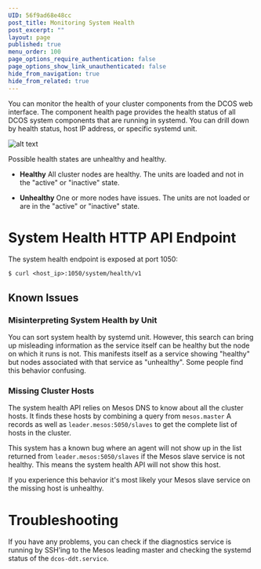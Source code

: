 ```yaml
---
UID: 56f9ad68e48cc
post_title: Monitoring System Health
post_excerpt: ""
layout: page
published: true
menu_order: 100
page_options_require_authentication: false
page_options_show_link_unauthenticated: false
hide_from_navigation: true
hide_from_related: true
---
```

You can monitor the health of your cluster components from the DCOS web interface. The component health page provides the health status of all DCOS system components that are running in systemd. You can drill down by health status, host IP address, or specific systemd unit.

![alt text][1]

Possible health states are unhealthy and healthy.

*   **Healthy** All cluster nodes are healthy. The units are loaded and not in the "active" or "inactive" state.

*   **Unhealthy** One or more nodes have issues. The units are not loaded or are in the "active" or "inactive" state.

# System Health HTTP API Endpoint

The system health endpoint is exposed at port 1050:

    $ curl <host_ip>:1050/system/health/v1
    

## Known Issues

### Misinterpreting System Health by Unit

You can sort system health by systemd unit. However, this search can bring up misleading information as the service itself can be healthy but the node on which it runs is not. This manifests itself as a service showing "healthy" but nodes associated with that service as "unhealthy". Some people find this behavior confusing.

### Missing Cluster Hosts

The system health API relies on Mesos DNS to know about all the cluster hosts. It finds these hosts by combining a query from `mesos.master` A records as well as `leader.mesos:5050/slaves` to get the complete list of hosts in the cluster.

This system has a known bug where an agent will not show up in the list returned from `leader.mesos:5050/slaves` if the Mesos slave service is not healthy. This means the system health API will not show this host.

If you experience this behavior it's most likely your Mesos slave service on the missing host is unhealthy.

# Troubleshooting

If you have any problems, you can check if the diagnostics service is running by SSH’ing to the Mesos leading master and checking the systemd status of the `dcos-ddt.service`.

 [1]: /assets/ui-sys-health.gif